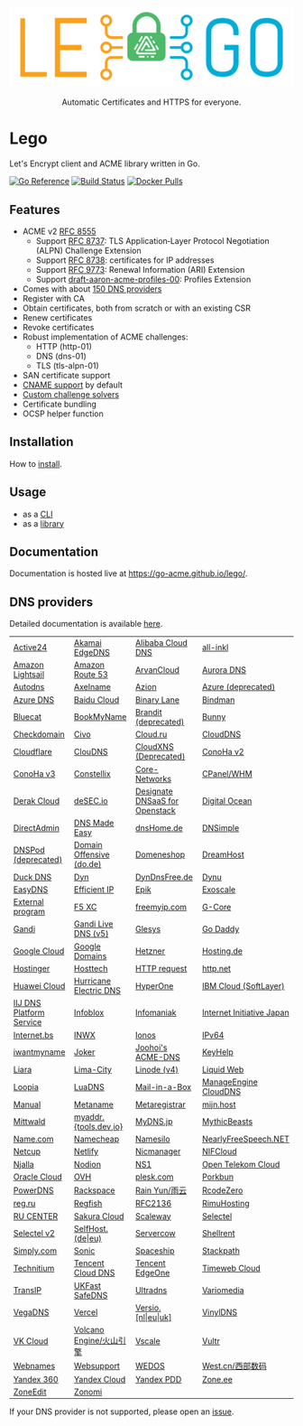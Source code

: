 <div align="center">
  <img alt="lego logo" src="./docs/static/images/lego-logo.min.svg">
  <p>Automatic Certificates and HTTPS for everyone.</p>
</div>

# Lego

Let's Encrypt client and ACME library written in Go.

[![Go Reference](https://pkg.go.dev/badge/github.com/go-acme/lego/v4.svg)](https://pkg.go.dev/github.com/go-acme/lego/v4)
[![Build Status](https://github.com//go-acme/lego/workflows/Main/badge.svg?branch=master)](https://github.com//go-acme/lego/actions)
[![Docker Pulls](https://img.shields.io/docker/pulls/goacme/lego.svg)](https://hub.docker.com/r/goacme/lego/)

## Features

- ACME v2 [RFC 8555](https://www.rfc-editor.org/rfc/rfc8555.html)
  - Support [RFC 8737](https://www.rfc-editor.org/rfc/rfc8737.html): TLS Application‑Layer Protocol Negotiation (ALPN) Challenge Extension
  - Support [RFC 8738](https://www.rfc-editor.org/rfc/rfc8738.html): certificates for IP addresses
  - Support [RFC 9773](https://www.rfc-editor.org/rfc/rfc9773.html): Renewal Information (ARI) Extension
  - Support [draft-aaron-acme-profiles-00](https://datatracker.ietf.org/doc/draft-aaron-acme-profiles/): Profiles Extension
- Comes with about [150 DNS providers](https://go-acme.github.io/lego/dns)
- Register with CA
- Obtain certificates, both from scratch or with an existing CSR
- Renew certificates
- Revoke certificates
- Robust implementation of ACME challenges:
  - HTTP (http-01)
  - DNS (dns-01)
  - TLS (tls-alpn-01)
- SAN certificate support
- [CNAME support](https://letsencrypt.org/2019/10/09/onboarding-your-customers-with-lets-encrypt-and-acme.html) by default
- [Custom challenge solvers](https://go-acme.github.io/lego/usage/library/writing-a-challenge-solver/)
- Certificate bundling
- OCSP helper function

## Installation

How to [install](https://go-acme.github.io/lego/installation/).

## Usage

- as a [CLI](https://go-acme.github.io/lego/usage/cli)
- as a [library](https://go-acme.github.io/lego/usage/library)

## Documentation

Documentation is hosted live at https://go-acme.github.io/lego/.

## DNS providers

Detailed documentation is available [here](https://go-acme.github.io/lego/dns).

<!-- START DNS PROVIDERS LIST -->

<table><tr>
  <td><a href="https://go-acme.github.io/lego/dns/active24/">Active24</a></td>
  <td><a href="https://go-acme.github.io/lego/dns/edgedns/">Akamai EdgeDNS</a></td>
  <td><a href="https://go-acme.github.io/lego/dns/alidns/">Alibaba Cloud DNS</a></td>
  <td><a href="https://go-acme.github.io/lego/dns/allinkl/">all-inkl</a></td>
</tr><tr>
  <td><a href="https://go-acme.github.io/lego/dns/lightsail/">Amazon Lightsail</a></td>
  <td><a href="https://go-acme.github.io/lego/dns/route53/">Amazon Route 53</a></td>
  <td><a href="https://go-acme.github.io/lego/dns/arvancloud/">ArvanCloud</a></td>
  <td><a href="https://go-acme.github.io/lego/dns/auroradns/">Aurora DNS</a></td>
</tr><tr>
  <td><a href="https://go-acme.github.io/lego/dns/autodns/">Autodns</a></td>
  <td><a href="https://go-acme.github.io/lego/dns/axelname/">Axelname</a></td>
  <td><a href="https://go-acme.github.io/lego/dns/azion/">Azion</a></td>
  <td><a href="https://go-acme.github.io/lego/dns/azure/">Azure (deprecated)</a></td>
</tr><tr>
  <td><a href="https://go-acme.github.io/lego/dns/azuredns/">Azure DNS</a></td>
  <td><a href="https://go-acme.github.io/lego/dns/baiducloud/">Baidu Cloud</a></td>
  <td><a href="https://go-acme.github.io/lego/dns/binarylane/">Binary Lane</a></td>
  <td><a href="https://go-acme.github.io/lego/dns/bindman/">Bindman</a></td>
</tr><tr>
  <td><a href="https://go-acme.github.io/lego/dns/bluecat/">Bluecat</a></td>
  <td><a href="https://go-acme.github.io/lego/dns/bookmyname/">BookMyName</a></td>
  <td><a href="https://go-acme.github.io/lego/dns/brandit/">Brandit (deprecated)</a></td>
  <td><a href="https://go-acme.github.io/lego/dns/bunny/">Bunny</a></td>
</tr><tr>
  <td><a href="https://go-acme.github.io/lego/dns/checkdomain/">Checkdomain</a></td>
  <td><a href="https://go-acme.github.io/lego/dns/civo/">Civo</a></td>
  <td><a href="https://go-acme.github.io/lego/dns/cloudru/">Cloud.ru</a></td>
  <td><a href="https://go-acme.github.io/lego/dns/clouddns/">CloudDNS</a></td>
</tr><tr>
  <td><a href="https://go-acme.github.io/lego/dns/cloudflare/">Cloudflare</a></td>
  <td><a href="https://go-acme.github.io/lego/dns/cloudns/">ClouDNS</a></td>
  <td><a href="https://go-acme.github.io/lego/dns/cloudxns/">CloudXNS (Deprecated)</a></td>
  <td><a href="https://go-acme.github.io/lego/dns/conoha/">ConoHa v2</a></td>
</tr><tr>
  <td><a href="https://go-acme.github.io/lego/dns/conohav3/">ConoHa v3</a></td>
  <td><a href="https://go-acme.github.io/lego/dns/constellix/">Constellix</a></td>
  <td><a href="https://go-acme.github.io/lego/dns/corenetworks/">Core-Networks</a></td>
  <td><a href="https://go-acme.github.io/lego/dns/cpanel/">CPanel/WHM</a></td>
</tr><tr>
  <td><a href="https://go-acme.github.io/lego/dns/derak/">Derak Cloud</a></td>
  <td><a href="https://go-acme.github.io/lego/dns/desec/">deSEC.io</a></td>
  <td><a href="https://go-acme.github.io/lego/dns/designate/">Designate DNSaaS for Openstack</a></td>
  <td><a href="https://go-acme.github.io/lego/dns/digitalocean/">Digital Ocean</a></td>
</tr><tr>
  <td><a href="https://go-acme.github.io/lego/dns/directadmin/">DirectAdmin</a></td>
  <td><a href="https://go-acme.github.io/lego/dns/dnsmadeeasy/">DNS Made Easy</a></td>
  <td><a href="https://go-acme.github.io/lego/dns/dnshomede/">dnsHome.de</a></td>
  <td><a href="https://go-acme.github.io/lego/dns/dnsimple/">DNSimple</a></td>
</tr><tr>
  <td><a href="https://go-acme.github.io/lego/dns/dnspod/">DNSPod (deprecated)</a></td>
  <td><a href="https://go-acme.github.io/lego/dns/dode/">Domain Offensive (do.de)</a></td>
  <td><a href="https://go-acme.github.io/lego/dns/domeneshop/">Domeneshop</a></td>
  <td><a href="https://go-acme.github.io/lego/dns/dreamhost/">DreamHost</a></td>
</tr><tr>
  <td><a href="https://go-acme.github.io/lego/dns/duckdns/">Duck DNS</a></td>
  <td><a href="https://go-acme.github.io/lego/dns/dyn/">Dyn</a></td>
  <td><a href="https://go-acme.github.io/lego/dns/dyndnsfree/">DynDnsFree.de</a></td>
  <td><a href="https://go-acme.github.io/lego/dns/dynu/">Dynu</a></td>
</tr><tr>
  <td><a href="https://go-acme.github.io/lego/dns/easydns/">EasyDNS</a></td>
  <td><a href="https://go-acme.github.io/lego/dns/efficientip/">Efficient IP</a></td>
  <td><a href="https://go-acme.github.io/lego/dns/epik/">Epik</a></td>
  <td><a href="https://go-acme.github.io/lego/dns/exoscale/">Exoscale</a></td>
</tr><tr>
  <td><a href="https://go-acme.github.io/lego/dns/exec/">External program</a></td>
  <td><a href="https://go-acme.github.io/lego/dns/f5xc/">F5 XC</a></td>
  <td><a href="https://go-acme.github.io/lego/dns/freemyip/">freemyip.com</a></td>
  <td><a href="https://go-acme.github.io/lego/dns/gcore/">G-Core</a></td>
</tr><tr>
  <td><a href="https://go-acme.github.io/lego/dns/gandi/">Gandi</a></td>
  <td><a href="https://go-acme.github.io/lego/dns/gandiv5/">Gandi Live DNS (v5)</a></td>
  <td><a href="https://go-acme.github.io/lego/dns/glesys/">Glesys</a></td>
  <td><a href="https://go-acme.github.io/lego/dns/godaddy/">Go Daddy</a></td>
</tr><tr>
  <td><a href="https://go-acme.github.io/lego/dns/gcloud/">Google Cloud</a></td>
  <td><a href="https://go-acme.github.io/lego/dns/googledomains/">Google Domains</a></td>
  <td><a href="https://go-acme.github.io/lego/dns/hetzner/">Hetzner</a></td>
  <td><a href="https://go-acme.github.io/lego/dns/hostingde/">Hosting.de</a></td>
</tr><tr>
  <td><a href="https://go-acme.github.io/lego/dns/hostinger/">Hostinger</a></td>
  <td><a href="https://go-acme.github.io/lego/dns/hosttech/">Hosttech</a></td>
  <td><a href="https://go-acme.github.io/lego/dns/httpreq/">HTTP request</a></td>
  <td><a href="https://go-acme.github.io/lego/dns/httpnet/">http.net</a></td>
</tr><tr>
  <td><a href="https://go-acme.github.io/lego/dns/huaweicloud/">Huawei Cloud</a></td>
  <td><a href="https://go-acme.github.io/lego/dns/hurricane/">Hurricane Electric DNS</a></td>
  <td><a href="https://go-acme.github.io/lego/dns/hyperone/">HyperOne</a></td>
  <td><a href="https://go-acme.github.io/lego/dns/ibmcloud/">IBM Cloud (SoftLayer)</a></td>
</tr><tr>
  <td><a href="https://go-acme.github.io/lego/dns/iijdpf/">IIJ DNS Platform Service</a></td>
  <td><a href="https://go-acme.github.io/lego/dns/infoblox/">Infoblox</a></td>
  <td><a href="https://go-acme.github.io/lego/dns/infomaniak/">Infomaniak</a></td>
  <td><a href="https://go-acme.github.io/lego/dns/iij/">Internet Initiative Japan</a></td>
</tr><tr>
  <td><a href="https://go-acme.github.io/lego/dns/internetbs/">Internet.bs</a></td>
  <td><a href="https://go-acme.github.io/lego/dns/inwx/">INWX</a></td>
  <td><a href="https://go-acme.github.io/lego/dns/ionos/">Ionos</a></td>
  <td><a href="https://go-acme.github.io/lego/dns/ipv64/">IPv64</a></td>
</tr><tr>
  <td><a href="https://go-acme.github.io/lego/dns/iwantmyname/">iwantmyname</a></td>
  <td><a href="https://go-acme.github.io/lego/dns/joker/">Joker</a></td>
  <td><a href="https://go-acme.github.io/lego/dns/acme-dns/">Joohoi&#39;s ACME-DNS</a></td>
  <td><a href="https://go-acme.github.io/lego/dns/keyhelp/">KeyHelp</a></td>
</tr><tr>
  <td><a href="https://go-acme.github.io/lego/dns/liara/">Liara</a></td>
  <td><a href="https://go-acme.github.io/lego/dns/limacity/">Lima-City</a></td>
  <td><a href="https://go-acme.github.io/lego/dns/linode/">Linode (v4)</a></td>
  <td><a href="https://go-acme.github.io/lego/dns/liquidweb/">Liquid Web</a></td>
</tr><tr>
  <td><a href="https://go-acme.github.io/lego/dns/loopia/">Loopia</a></td>
  <td><a href="https://go-acme.github.io/lego/dns/luadns/">LuaDNS</a></td>
  <td><a href="https://go-acme.github.io/lego/dns/mailinabox/">Mail-in-a-Box</a></td>
  <td><a href="https://go-acme.github.io/lego/dns/manageengine/">ManageEngine CloudDNS</a></td>
</tr><tr>
  <td><a href="https://go-acme.github.io/lego/dns/manual/">Manual</a></td>
  <td><a href="https://go-acme.github.io/lego/dns/metaname/">Metaname</a></td>
  <td><a href="https://go-acme.github.io/lego/dns/metaregistrar/">Metaregistrar</a></td>
  <td><a href="https://go-acme.github.io/lego/dns/mijnhost/">mijn.host</a></td>
</tr><tr>
  <td><a href="https://go-acme.github.io/lego/dns/mittwald/">Mittwald</a></td>
  <td><a href="https://go-acme.github.io/lego/dns/myaddr/">myaddr.{tools,dev,io}</a></td>
  <td><a href="https://go-acme.github.io/lego/dns/mydnsjp/">MyDNS.jp</a></td>
  <td><a href="https://go-acme.github.io/lego/dns/mythicbeasts/">MythicBeasts</a></td>
</tr><tr>
  <td><a href="https://go-acme.github.io/lego/dns/namedotcom/">Name.com</a></td>
  <td><a href="https://go-acme.github.io/lego/dns/namecheap/">Namecheap</a></td>
  <td><a href="https://go-acme.github.io/lego/dns/namesilo/">Namesilo</a></td>
  <td><a href="https://go-acme.github.io/lego/dns/nearlyfreespeech/">NearlyFreeSpeech.NET</a></td>
</tr><tr>
  <td><a href="https://go-acme.github.io/lego/dns/netcup/">Netcup</a></td>
  <td><a href="https://go-acme.github.io/lego/dns/netlify/">Netlify</a></td>
  <td><a href="https://go-acme.github.io/lego/dns/nicmanager/">Nicmanager</a></td>
  <td><a href="https://go-acme.github.io/lego/dns/nifcloud/">NIFCloud</a></td>
</tr><tr>
  <td><a href="https://go-acme.github.io/lego/dns/njalla/">Njalla</a></td>
  <td><a href="https://go-acme.github.io/lego/dns/nodion/">Nodion</a></td>
  <td><a href="https://go-acme.github.io/lego/dns/ns1/">NS1</a></td>
  <td><a href="https://go-acme.github.io/lego/dns/otc/">Open Telekom Cloud</a></td>
</tr><tr>
  <td><a href="https://go-acme.github.io/lego/dns/oraclecloud/">Oracle Cloud</a></td>
  <td><a href="https://go-acme.github.io/lego/dns/ovh/">OVH</a></td>
  <td><a href="https://go-acme.github.io/lego/dns/plesk/">plesk.com</a></td>
  <td><a href="https://go-acme.github.io/lego/dns/porkbun/">Porkbun</a></td>
</tr><tr>
  <td><a href="https://go-acme.github.io/lego/dns/pdns/">PowerDNS</a></td>
  <td><a href="https://go-acme.github.io/lego/dns/rackspace/">Rackspace</a></td>
  <td><a href="https://go-acme.github.io/lego/dns/rainyun/">Rain Yun/雨云</a></td>
  <td><a href="https://go-acme.github.io/lego/dns/rcodezero/">RcodeZero</a></td>
</tr><tr>
  <td><a href="https://go-acme.github.io/lego/dns/regru/">reg.ru</a></td>
  <td><a href="https://go-acme.github.io/lego/dns/regfish/">Regfish</a></td>
  <td><a href="https://go-acme.github.io/lego/dns/rfc2136/">RFC2136</a></td>
  <td><a href="https://go-acme.github.io/lego/dns/rimuhosting/">RimuHosting</a></td>
</tr><tr>
  <td><a href="https://go-acme.github.io/lego/dns/nicru/">RU CENTER</a></td>
  <td><a href="https://go-acme.github.io/lego/dns/sakuracloud/">Sakura Cloud</a></td>
  <td><a href="https://go-acme.github.io/lego/dns/scaleway/">Scaleway</a></td>
  <td><a href="https://go-acme.github.io/lego/dns/selectel/">Selectel</a></td>
</tr><tr>
  <td><a href="https://go-acme.github.io/lego/dns/selectelv2/">Selectel v2</a></td>
  <td><a href="https://go-acme.github.io/lego/dns/selfhostde/">SelfHost.(de|eu)</a></td>
  <td><a href="https://go-acme.github.io/lego/dns/servercow/">Servercow</a></td>
  <td><a href="https://go-acme.github.io/lego/dns/shellrent/">Shellrent</a></td>
</tr><tr>
  <td><a href="https://go-acme.github.io/lego/dns/simply/">Simply.com</a></td>
  <td><a href="https://go-acme.github.io/lego/dns/sonic/">Sonic</a></td>
  <td><a href="https://go-acme.github.io/lego/dns/spaceship/">Spaceship</a></td>
  <td><a href="https://go-acme.github.io/lego/dns/stackpath/">Stackpath</a></td>
</tr><tr>
  <td><a href="https://go-acme.github.io/lego/dns/technitium/">Technitium</a></td>
  <td><a href="https://go-acme.github.io/lego/dns/tencentcloud/">Tencent Cloud DNS</a></td>
  <td><a href="https://go-acme.github.io/lego/dns/edgeone/">Tencent EdgeOne</a></td>
  <td><a href="https://go-acme.github.io/lego/dns/timewebcloud/">Timeweb Cloud</a></td>
</tr><tr>
  <td><a href="https://go-acme.github.io/lego/dns/transip/">TransIP</a></td>
  <td><a href="https://go-acme.github.io/lego/dns/safedns/">UKFast SafeDNS</a></td>
  <td><a href="https://go-acme.github.io/lego/dns/ultradns/">Ultradns</a></td>
  <td><a href="https://go-acme.github.io/lego/dns/variomedia/">Variomedia</a></td>
</tr><tr>
  <td><a href="https://go-acme.github.io/lego/dns/vegadns/">VegaDNS</a></td>
  <td><a href="https://go-acme.github.io/lego/dns/vercel/">Vercel</a></td>
  <td><a href="https://go-acme.github.io/lego/dns/versio/">Versio.[nl|eu|uk]</a></td>
  <td><a href="https://go-acme.github.io/lego/dns/vinyldns/">VinylDNS</a></td>
</tr><tr>
  <td><a href="https://go-acme.github.io/lego/dns/vkcloud/">VK Cloud</a></td>
  <td><a href="https://go-acme.github.io/lego/dns/volcengine/">Volcano Engine/火山引擎</a></td>
  <td><a href="https://go-acme.github.io/lego/dns/vscale/">Vscale</a></td>
  <td><a href="https://go-acme.github.io/lego/dns/vultr/">Vultr</a></td>
</tr><tr>
  <td><a href="https://go-acme.github.io/lego/dns/webnames/">Webnames</a></td>
  <td><a href="https://go-acme.github.io/lego/dns/websupport/">Websupport</a></td>
  <td><a href="https://go-acme.github.io/lego/dns/wedos/">WEDOS</a></td>
  <td><a href="https://go-acme.github.io/lego/dns/westcn/">West.cn/西部数码</a></td>
</tr><tr>
  <td><a href="https://go-acme.github.io/lego/dns/yandex360/">Yandex 360</a></td>
  <td><a href="https://go-acme.github.io/lego/dns/yandexcloud/">Yandex Cloud</a></td>
  <td><a href="https://go-acme.github.io/lego/dns/yandex/">Yandex PDD</a></td>
  <td><a href="https://go-acme.github.io/lego/dns/zoneee/">Zone.ee</a></td>
</tr><tr>
  <td><a href="https://go-acme.github.io/lego/dns/zoneedit/">ZoneEdit</a></td>
  <td><a href="https://go-acme.github.io/lego/dns/zonomi/">Zonomi</a></td>
  <td></td>
  <td></td>
</tr></table>

<!-- END DNS PROVIDERS LIST -->

If your DNS provider is not supported, please open an [issue](https://github.com/go-acme/lego/issues/new?assignees=&labels=enhancement%2C+new-provider&template=new_dns_provider.yml).
